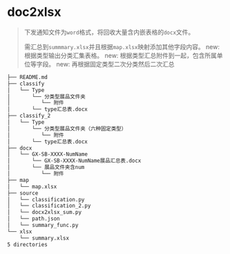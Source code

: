 # doc2xlsx

> 下发通知文件为`word`格式，将回收大量含内嵌表格的`docx`文件。
> 
> 需汇总到`summmary.xlsx`并且根据`map.xlsx`映射添加其他字段内容。
> new: 根据类型输出分类汇集表格。
> new: 根据类型汇总附件到一起，包含所属单位等字段。
> new: 再根据固定类型二次分类然后二次汇总

```markdown
├── README.md
├── classify
│   └── Type
│       └── 分类型展品文件夹
│          └── 附件
│       └── type汇总表.docx
├── classify_2
│   └── Type
│       └── 分类型展品文件夹（六种固定类型）
│          └── 附件
│       └── type汇总表.docx
├── docx
│   └── GX-SB-XXXX-NumName
│       └── GX-SB-XXXX-NumName展品汇总表.docx
│       └── 展品文件夹含num
│          └── 附件
├── map
│   └── map.xlsx 
├── source
│   └── classification.py
│   └── classification_2.py
│   └── docx2xlsx_sum.py
│   └── path.json
│   └── summary_func.py
└── xlsx
    └── summary.xlsx
5 directories
```
